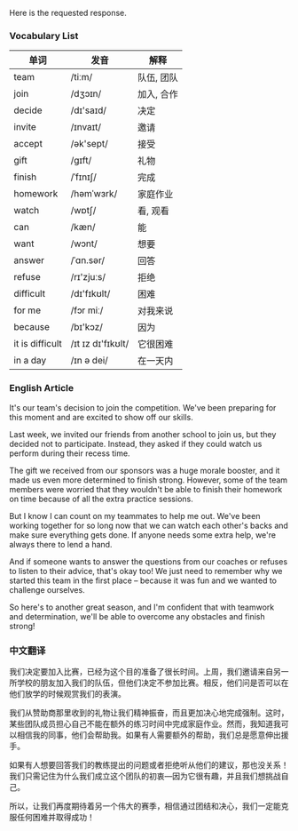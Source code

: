 Here is the requested response.


### Vocabulary List


| 单词 | 发音 | 解释 |
|------|------|------|
| team | /tiːm/ | 队伍, 团队 |
| join | /dʒɔɪn/ | 加入, 合作 |
| decide | /dɪ'saɪd/ | 决定 |
| invite | /ɪnvaɪt/ | 邀请 |
| accept | /ək'sept/ | 接受 |
| gift | /ɡɪft/ | 礼物 |
| finish | /ˈfɪnɪʃ/ | 完成 |
| homework | /həmˈwɜrk/ |家庭作业 |
| watch | /wɒtʃ/ | 看, 观看 |
| can | /kæn/ | 能 |
| want | /wɔnt/ | 想要 |
| answer | /ˈɑn.sər/ | 回答 |
| refuse | /rɪ'zjuːs/ | 拒绝 |
| difficult | /dɪ'fɪkʊlt/ | 困难 |
| for me | /fɔr miː/ | 对我来说 |
| because | /bɪ'kɔz/ | 因为 |
| it is difficult | /ɪt ɪz dɪ'fɪkʊlt/ | 它很困难 |
| in a day | /ɪn ə dei/ | 在一天内 |

### English Article


It's our team's decision to join the competition. We've been preparing for this moment and are excited to show off our skills.

Last week, we invited our friends from another school to join us, but they decided not to participate. Instead, they asked if they could watch us perform during their recess time.

The gift we received from our sponsors was a huge morale booster, and it made us even more determined to finish strong. However, some of the team members were worried that they wouldn't be able to finish their homework on time because of all the extra practice sessions.

But I know I can count on my teammates to help me out. We've been working together for so long now that we can watch each other's backs and make sure everything gets done. If anyone needs some extra help, we're always there to lend a hand.

And if someone wants to answer the questions from our coaches or refuses to listen to their advice, that's okay too! We just need to remember why we started this team in the first place – because it was fun and we wanted to challenge ourselves.

So here's to another great season, and I'm confident that with teamwork and determination, we'll be able to overcome any obstacles and finish strong!

### 中文翻译


我们决定要加入比赛，已经为这个目的准备了很长时间。上周，我们邀请来自另一所学校的朋友加入我们的队伍，但他们决定不参加比赛。相反，他们问是否可以在他们放学的时候观赏我们的表演。

我们从赞助商那里收到的礼物让我们精神振奋，而且更加决心地完成强制。这时，某些团队成员担心自己不能在额外的练习时间中完成家庭作业。然而，我知道我可以相信我的同事，他们会帮助我。如果有人需要额外的帮助，我们总是愿意伸出援手。

如果有人想要回答我们的教练提出的问题或者拒绝听从他们的建议，那也没关系！我们只需记住为什么我们成立这个团队的初衷—因为它很有趣，并且我们想挑战自己。

所以，让我们再度期待着另一个伟大的赛季，相信通过团结和决心，我们一定能克服任何困难并取得成功！